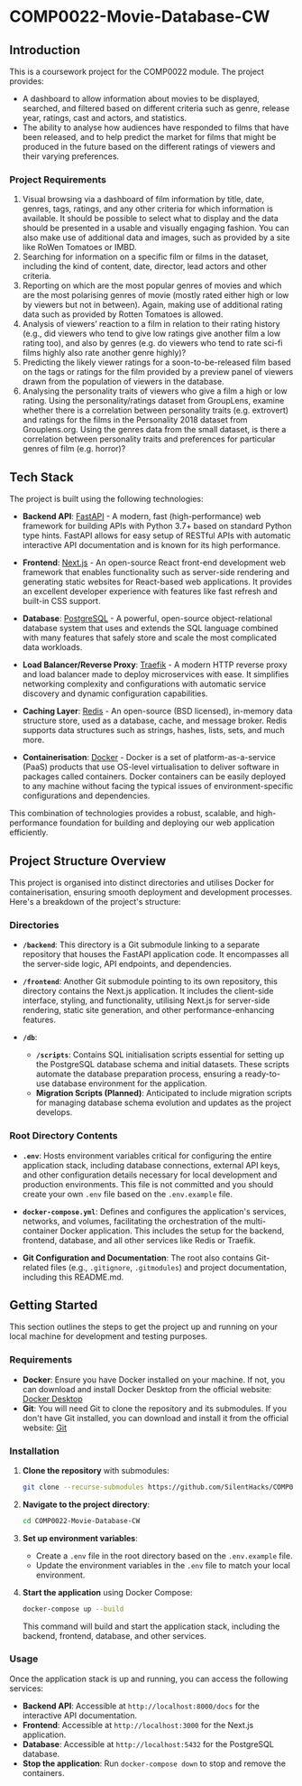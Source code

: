 # COMP0022-Movie-Database-CW

## Introduction
This is a coursework project for the COMP0022 module. 
The project provides:
- A dashboard to allow information about movies to be displayed, searched, and  filtered based on different criteria such as genre, release year, ratings, cast and actors, and statistics.
- The ability to analyse how audiences have responded to films that have been  released, and to help predict the market for films that might be produced in the future based on the different ratings of viewers and their varying preferences.

### Project Requirements
1. Visual browsing via a dashboard of film information by title, date, genres, tags, ratings, and any other criteria for which information is available. It should be possible to select what to display and the data should be presented in a usable and visually engaging fashion. You can also make use of additional data and images, such as provided by a site like RoWen Tomatoes or IMBD.
2. Searching for information on a specific film or films in the dataset, including the kind of content, date, director, lead actors and other criteria.
3. Reporting on which are the most popular genres of movies and which are the most polarising genres of movie (mostly rated either high or low by viewers but not in between). Again, making use of additional rating data such as provided by Rotten Tomatoes is allowed.
4. Analysis of viewers’ reaction to a film in relation to their rating history (e.g., did viewers who tend to give low ratings give another film a low rating too), and also by genres (e.g. do viewers who tend to rate sci-fi films highly also rate another genre highly)?
5. Predicting the likely viewer ratings for a soon-to-be-released film based on the tags or ratings for the film provided by a preview panel of viewers drawn from the population of viewers in the database.
6. Analysing the personality traits of viewers who give a film a high or low rating. Using the personality/ratings dataset from GroupLens, examine whether there is a correlation between personality traits (e.g. extrovert) and ratings for the films in the Personality 2018 dataset from Grouplens.org. Using the genres data from the small dataset, is there a correlation between personality traits and preferences for particular genres of film (e.g. horror)?

## Tech Stack

The project is built using the following technologies:

- **Backend API**: [FastAPI](https://fastapi.tiangolo.com/) - A modern, fast (high-performance) web framework for building APIs with Python 3.7+ based on standard Python type hints. FastAPI allows for easy setup of RESTful APIs with automatic interactive API documentation and is known for its high performance.

- **Frontend**: [Next.js](https://nextjs.org/) - An open-source React front-end development web framework that enables functionality such as server-side rendering and generating static websites for React-based web applications. It provides an excellent developer experience with features like fast refresh and built-in CSS support.

- **Database**: [PostgreSQL](https://www.postgresql.org/) - A powerful, open-source object-relational database system that uses and extends the SQL language combined with many features that safely store and scale the most complicated data workloads.

- **Load Balancer/Reverse Proxy**: [Traefik](https://traefik.io/traefik/) - A modern HTTP reverse proxy and load balancer made to deploy microservices with ease. It simplifies networking complexity and configurations with automatic service discovery and dynamic configuration capabilities.

- **Caching Layer**: [Redis](https://redis.io/) - An open-source (BSD licensed), in-memory data structure store, used as a database, cache, and message broker. Redis supports data structures such as strings, hashes, lists, sets, and much more.

- **Containerisation**: [Docker](https://www.docker.com/) - Docker is a set of platform-as-a-service (PaaS) products that use OS-level virtualisation to deliver software in packages called containers. Docker containers can be easily deployed to any machine without facing the typical issues of environment-specific configurations and dependencies.

This combination of technologies provides a robust, scalable, and high-performance foundation for building and deploying our web application efficiently.

## Project Structure Overview

This project is organised into distinct directories and utilises Docker for containerisation, ensuring smooth deployment and development processes. Here's a breakdown of the project's structure:

### Directories

- **`/backend`**: This directory is a Git submodule linking to a separate repository that houses the FastAPI application code. It encompasses all the server-side logic, API endpoints, and dependencies.

- **`/frontend`**: Another Git submodule pointing to its own repository, this directory contains the Next.js application. It includes the client-side interface, styling, and functionality, utilising Next.js for server-side rendering, static site generation, and other performance-enhancing features.

- **`/db`**:
  - **`/scripts`**: Contains SQL initialisation scripts essential for setting up the PostgreSQL database schema and initial datasets. These scripts automate the database preparation process, ensuring a ready-to-use database environment for the application.
  - **Migration Scripts (Planned)**: Anticipated to include migration scripts for managing database schema evolution and updates as the project develops.

### Root Directory Contents

- **`.env`**: Hosts environment variables critical for configuring the entire application stack, including database connections, external API keys, and other configuration details necessary for local development and production environments. This file is not committed and you should create your own `.env` file based on the `.env.example` file.

- **`docker-compose.yml`**: Defines and configures the application's services, networks, and volumes, facilitating the orchestration of the multi-container Docker application. This includes the setup for the backend, frontend, database, and all other services like Redis or Traefik.

- **Git Configuration and Documentation**: The root also contains Git-related files (e.g., `.gitignore`, `.gitmodules`) and project documentation, including this README.md.


## Getting Started

This section outlines the steps to get the project up and running on your local machine for development and testing purposes.

### Requirements

- **Docker**: Ensure you have Docker installed on your machine. If not, you can download and install Docker Desktop from the official website: [Docker Desktop](https://www.docker.com/products/docker-desktop)
- **Git**: You will need Git to clone the repository and its submodules. If you don't have Git installed, you can download and install it from the official website: [Git](https://git-scm.com/downloads)

### Installation

1. **Clone the repository** with submodules:

   ```bash
   git clone --recurse-submodules https://github.com/SilentHacks/COMP0022-Movie-Database-CW.git
    ```
   
2. **Navigate to the project directory**:
   ```bash
   cd COMP0022-Movie-Database-CW
   ```
   
3. **Set up environment variables**:
   - Create a `.env` file in the root directory based on the `.env.example` file.
   - Update the environment variables in the `.env` file to match your local environment.

4. **Start the application** using Docker Compose:
   ```bash
   docker-compose up --build
   ```
   This command will build and start the application stack, including the backend, frontend, database, and other services.

### Usage

Once the application stack is up and running, you can access the following services:

- **Backend API**: Accessible at `http://localhost:8000/docs` for the interactive API documentation.
- **Frontend**: Accessible at `http://localhost:3000` for the Next.js application.
- **Database**: Accessible at `http://localhost:5432` for the PostgreSQL database.
- **Stop the application**: Run `docker-compose down` to stop and remove the containers.

